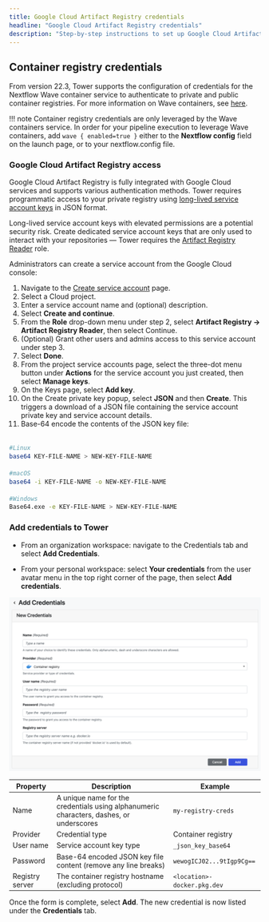 ```yaml
---
title: Google Cloud Artifact Registry credentials
headline: "Google Cloud Artifact Registry credentials"
description: "Step-by-step instructions to set up Google Cloud Artifact Registry credentials in Nextflow Tower."
---
```


## Container registry credentials

From version 22.3, Tower supports the configuration of credentials for the Nextflow Wave container service to authenticate to private and public container registries. For more information on Wave containers, see [here](https://www.nextflow.io/docs/latest/wave.html).

<!-- prettier-ignore -->
!!! note
    Container registry credentials are only leveraged by the Wave containers service. In order for your pipeline execution to leverage Wave containers, add `wave { enabled=true }` either to the **Nextflow config** field on the launch page, or to your nextflow.config file.

### Google Cloud Artifact Registry access

Google Cloud Artifact Registry is fully integrated with Google Cloud services and supports various authentication methods. Tower requires programmatic access to your private registry using [long-lived service account keys](https://cloud.google.com/artifact-registry/docs/docker/authentication#json-key) in JSON format.

Long-lived service account keys with elevated permissions are a potential security risk. Create dedicated service account keys that are only used to interact with your repositories — Tower requires the [Artifact Registry Reader](https://cloud.google.com/artifact-registry/docs/access-control#permissions) role.

Administrators can create a service account from the Google Cloud console:

1. Navigate to the [Create service account](https://console.cloud.google.com/projectselector/iam-admin/serviceaccounts/create?walkthrough_id=iam--create-service-account) page.
2. Select a Cloud project.
3. Enter a service account name and (optional) description.
4. Select **Create and continue**.
5. From the **Role** drop-down menu under step 2, select **Artifact Registry -> Artifact Registry Reader**, then select Continue.
6. (Optional) Grant other users and admins access to this service account under step 3.
7. Select **Done**.
8. From the project service accounts page, select the three-dot menu button under **Actions** for the service account you just created, then select **Manage keys**.
9. On the Keys page, select **Add key**.
10. On the Create private key popup, select **JSON** and then **Create**. This triggers a download of a JSON file containing the service account private key and service account details.
11. Base-64 encode the contents of the JSON key file:

```bash

#Linux
base64 KEY-FILE-NAME > NEW-KEY-FILE-NAME

#macOS
base64 -i KEY-FILE-NAME -o NEW-KEY-FILE-NAME

#Windows
Base64.exe -e KEY-FILE-NAME > NEW-KEY-FILE-NAME

```

### Add credentials to Tower

- From an organization workspace: navigate to the Credentials tab and select **Add Credentials**.

- From your personal workspace: select **Your credentials** from the user avatar menu in the top right corner of the page, then select **Add credentials**.

![](_images/container_registry_credentials_blank.png)

| Property        | Description                                                                             | Example                     |
| --------------- | --------------------------------------------------------------------------------------- | --------------------------- |
| Name            | A unique name for the credentials using alphanumeric characters, dashes, or underscores | `my-registry-creds`         |
| Provider        | Credential type                                                                         | Container registry          |
| User name       | Service account key type                                                                | `_json_key_base64`          |
| Password        | Base-64 encoded JSON key file content (remove any line breaks)                          | `wewogICJ02...9tIgp9Cg==`   |
| Registry server | The container registry hostname (excluding protocol)                                    | `<location>-docker.pkg.dev` |

Once the form is complete, select **Add**. The new credential is now listed under the **Credentials** tab.
